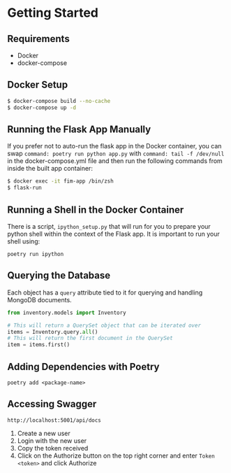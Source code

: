 # Getting Started

## Requirements

- Docker
- docker-compose

## Docker Setup

```bash
$ docker-compose build --no-cache
$ docker-compose up -d
```

## Running the Flask App Manually

If you prefer not to auto-run the flask app in the Docker container,
you can swap `command: poetry run python app.py` with `command: tail -f /dev/null` in the docker-compose.yml file
and then run the following commands from inside the built app container:

```bash
$ docker exec -it fim-app /bin/zsh
$ flask-run
```

## Running a Shell in the Docker Container

There is a script, `ipython_setup.py` that will run for you to prepare your python shell within the context of
the Flask app. It is important to run your shell using:

`poetry run ipython`

## Querying the Database

Each object has a `query` attribute tied to it for querying and handling MongoDB documents.

```python
from inventory.models import Inventory

# This will return a QuerySet object that can be iterated over
items = Inventory.query.all()
# This will return the first document in the QuerySet
item = items.first()
```

## Adding Dependencies with Poetry

`poetry add <package-name>`

## Accessing Swagger

`http://localhost:5001/api/docs`

1. Create a new user
2. Login with the new user
3. Copy the token received
4. Click on the Authorize button on the top right corner and enter `Token <token>` and click Authorize

